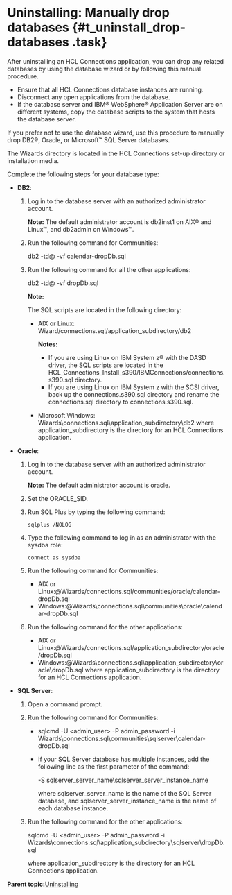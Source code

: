 # Uninstalling: Manually drop databases {#t_uninstall_drop-databases .task}

After uninstalling an HCL Connections application, you can drop any related databases by using the database wizard or by following this manual procedure.

-   Ensure that all HCL Connections database instances are running.
-   Disconnect any open applications from the database.
-   If the database server and IBM® WebSphere® Application Server are on different systems, copy the database scripts to the system that hosts the database server.

If you prefer not to use the database wizard, use this procedure to manually drop DB2®, Oracle, or Microsoft™ SQL Server databases.

The Wizards directory is located in the HCL Connections set-up directory or installation media.

Complete the following steps for your database type:

-   **DB2**:

    1.  Log in to the database server with an authorized administrator account.

        **Note:** The default administrator account is db2inst1 on AIX® and Linux™, and db2admin on Windows™.

    2.  Run the following command for Communities:

        db2 -td@ -vf calendar-dropDb.sql

    3.  Run the following command for all the other applications:

        db2 -td@ -vf dropDb.sql

        **Note:**

        The SQL scripts are located in the following directory:

        -   AIX or Linux: Wizard/connections.sql/application\_subdirectory/db2

            **Notes:**

            -   If you are using Linux on IBM System z® with the DASD driver, the SQL scripts are located in the HCL\_Connections\_Install\_s390/IBMConnections/connections.s390.sql directory.
            -   If you are using Linux on IBM System z with the SCSI driver, back up the connections.s390.sql directory and rename the connections.sql directory to connections.s390.sql.
        -   Microsoft Windows: Wizards\\connections.sql\\application\_subdirectory\\db2
        where application\_subdirectory is the directory for an HCL Connections application.

-   **Oracle**:

    1.  Log in to the database server with an authorized administrator account.

        **Note:** The default administrator account is oracle.

    2.  Set the ORACLE\_SID.

    3.  Run SQL Plus by typing the following command:

        ```
        sqlplus /NOLOG
        ```

    4.  Type the following command to log in as an administrator with the sysdba role:

        ```
        connect as sysdba
        ```

    5.  Run the following command for Communities:

        -   AIX or Linux:@Wizards/connections.sql/communities/oracle/calendar-dropDb.sql
        -   Windows:@Wizards\\connections.sql\\communities\\oracle\\calendar-dropDb.sql
    6.  Run the following command for the other applications:

        -   AIX or Linux:@Wizards/connections.sql/application\_subdirectory/oracle/dropDb.sql
        -   Windows:@Wizards\\connections.sql\\application\_subdirectory\\oracle\\dropDb.sql
        where application\_subdirectory is the directory for an HCL Connections application.

-   **SQL Server**:

    1.  Open a command prompt.

    2.  Run the following command for Communities:

        -   sqlcmd -U <admin\_user\> -P admin\_password -i Wizards\\connections.sql\\communities\\sqlserver\\calendar-dropDb.sql

        -   If your SQL Server database has multiple instances, add the following line as the first parameter of the command:

            -S sqlserver\_server\_name\\sqlserver\_server\_instance\_name

            where sqlserver\_server\_name is the name of the SQL Server database, and sqlserver\_server\_instance\_name is the name of each database instance.

    3.  Run the following command for the other applications:

        sqlcmd -U <admin\_user\> -P admin\_password -i Wizards\\connections.sql\\application\_subdirectory\\sqlserver\\dropDb.sql

        where application\_subdirectory is the directory for an HCL Connections application.


**Parent topic:**[Uninstalling](../install/t_uninstall_over.md)

